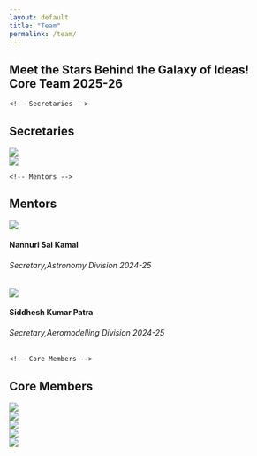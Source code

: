 ```yaml
---
layout: default
title: "Team"
permalink: /team/
---
```


<section class="team-section">
  <div class="container">
    <div class="team-intro text-center">
      <h1 class="glow-heading">
        Meet the Stars Behind the Galaxy of Ideas!<br>
        Core Team 2025-26
      </h1>
    </div>

    <!-- Secretaries -->

  <div class="team-group text-center">
      <h2 class="section-heading"> Secretaries </h2>
      <div class="team-row">
        <div class="team-card">
          <img src="{{ site.baseurl }}/assets/img/team/3.jpg" />
        </div>
        <div class="team-card">
          <img src="{{ site.baseurl }}/assets/img/team/2.jpg" />
        </div>
      </div>
    </div>

    <!-- Mentors -->

  <div class="team-group text-center">
     <h2 class="section-heading">Mentors</h2>
      <div class="team-row">
        <div class="team-card badge-border">
          <img src="{{ site.baseurl }}/assets/img/team/m1.jpg" />
          <h4 > Nannuri Sai Kamal </h4>
        <h6>  Secretary,Astronomy Division 2024-25
          </h6>
        </div>
        <div class="team-card badge-border">
          <img src="{{ site.baseurl }}/assets/img/team/m2.jpg"  />
            <h4 > Siddhesh Kumar Patra </h4>
         <h6>   Secretary,Aeromodelling Division 2024-25</h6>
        </div>
      </div>
    </div>

    <!-- Core Members -->

  <div class="team-group text-center">
      <h2 class="section-heading">Core Members</h2>
      <div class="core-gallery">
        <!-- Top Row: a, b, c -->
        <div class="core-row">
          <div class="core-photo-wrapper"><img src="{{ site.baseurl }}/assets/img/team/7.jpg" /></div>
          <div class="core-photo-wrapper"><img src="{{ site.baseurl }}/assets/img/team/6.jpg" /></div>
          <div class="core-photo-wrapper"><img src="{{ site.baseurl }}/assets/img/team/8.jpg" /></div>
        </div>
        <!-- Bottom Row: d between a & b, e between b & c -->
        <div class="offset-row">
          <div class="core-photo-wrapper"><img src="{{ site.baseurl }}/assets/img/team/5.jpg" /></div>
          <div class="core-photo-wrapper"><img src="{{ site.baseurl }}/assets/img/team/4.jpg" /></div>
        </div>
      </div>
    </div>
  </div>
</section>
<!-- Image Modal for full view -->
<div id="imageModal" class="image-modal" style="display:none;">
  <span class="modal-close">&times;</span>
  <img class="modal-content" id="modalImg" alt="Full View" />
  <div id="modalCaption"></div>
</div>

<script>
  document.addEventListener('DOMContentLoaded', () => {
    const modal = document.getElementById('imageModal');
    const modalImg = document.getElementById('modalImg');
    const captionText = document.getElementById('modalCaption');
    const closeBtn = modal.querySelector('.modal-close');

    document.querySelectorAll('.team-section img').forEach(img => {
      img.style.cursor = 'pointer';

      img.addEventListener('click', () => {
        modal.style.display = 'flex';
        modalImg.src = img.src;
        captionText.textContent = img.alt || '';
      });
    });

    closeBtn.addEventListener('click', () => {
      modal.style.display = 'none';
    });

    modal.addEventListener('click', e => {
      if (e.target === modal) {
        modal.style.display = 'none';
      }
    });

    document.addEventListener('keydown', e => {
      if (e.key === 'Escape' && modal.style.display === 'flex') {
        modal.style.display = 'none';
      }
    });
  });
</script>
